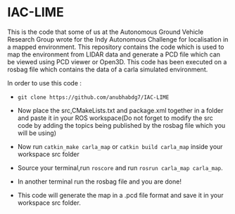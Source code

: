 # IAC-LIME
This is the code that some of us at the Autonomous Ground Vehicle Research Group wrote for the Indy Autonomous Challenge for localisation in a mapped environment.
This repository contains the code which is used to map the environment from LIDAR data and generate a PCD file which can be viewed using PCD viewer or Open3D.
This code has been executed on a rosbag file which contains the data of a carla simulated environment.

In order to use this code :

- `git clone https://github.com/anubhabdg7/IAC-LIME`


- Now place the src,CMakeLists.txt and package.xml together in a folder and paste it in your ROS workspace(Do not forget to modify the src code by adding the topics being published by the rosbag file which you will be using)


- Now run `catkin_make carla_map` or `catkin build carla_map` inside your workspace src folder


- Source your terminal,run `roscore` and run `rosrun carla_map carla_map`.


- In another terminal run the rosbag file and you are done!


- This code will generate the map in a .pcd file format and save it in your workspace src folder.
